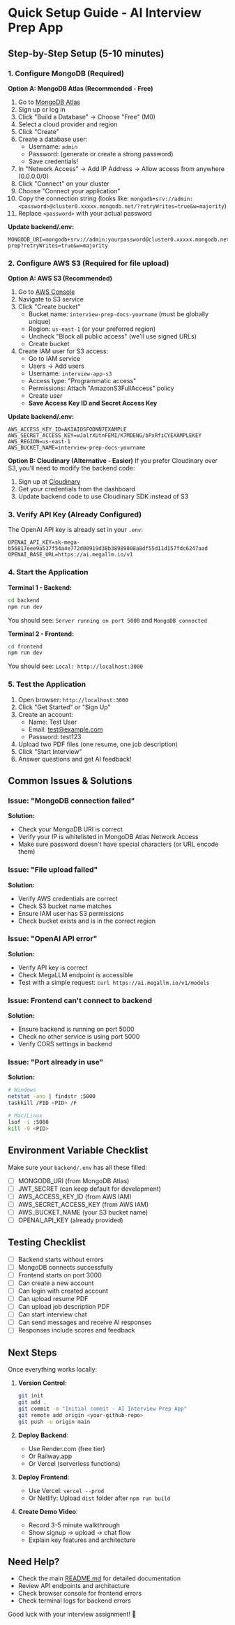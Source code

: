 # Quick Setup Guide - AI Interview Prep App

## Step-by-Step Setup (5-10 minutes)

### 1. Configure MongoDB (Required)

**Option A: MongoDB Atlas (Recommended - Free)**
1. Go to [MongoDB Atlas](https://www.mongodb.com/cloud/atlas)
2. Sign up or log in
3. Click "Build a Database" → Choose "Free" (M0)
4. Select a cloud provider and region
5. Click "Create"
6. Create a database user:
   - Username: `admin`
   - Password: (generate or create a strong password)
   - Save credentials!
7. In "Network Access" → Add IP Address → Allow access from anywhere (0.0.0.0/0)
8. Click "Connect" on your cluster
9. Choose "Connect your application"
10. Copy the connection string (looks like: `mongodb+srv://admin:<password>@cluster0.xxxxx.mongodb.net/?retryWrites=true&w=majority`)
11. Replace `<password>` with your actual password

**Update backend/.env:**
```env
MONGODB_URI=mongodb+srv://admin:yourpassword@cluster0.xxxxx.mongodb.net/interview-prep?retryWrites=true&w=majority
```

### 2. Configure AWS S3 (Required for file upload)

**Option A: AWS S3 (Recommended)**
1. Go to [AWS Console](https://console.aws.amazon.com/)
2. Navigate to S3 service
3. Click "Create bucket"
   - Bucket name: `interview-prep-docs-yourname` (must be globally unique)
   - Region: `us-east-1` (or your preferred region)
   - Uncheck "Block all public access" (we'll use signed URLs)
   - Create bucket
4. Create IAM user for S3 access:
   - Go to IAM service
   - Users → Add users
   - Username: `interview-app-s3`
   - Access type: "Programmatic access"
   - Permissions: Attach "AmazonS3FullAccess" policy
   - Create user
   - **Save Access Key ID and Secret Access Key**

**Update backend/.env:**
```env
AWS_ACCESS_KEY_ID=AKIAIOSFODNN7EXAMPLE
AWS_SECRET_ACCESS_KEY=wJalrXUtnFEMI/K7MDENG/bPxRfiCYEXAMPLEKEY
AWS_REGION=us-east-1
AWS_BUCKET_NAME=interview-prep-docs-yourname
```

**Option B: Cloudinary (Alternative - Easier)**
If you prefer Cloudinary over S3, you'll need to modify the backend code:
1. Sign up at [Cloudinary](https://cloudinary.com/)
2. Get your credentials from the dashboard
3. Update backend code to use Cloudinary SDK instead of S3

### 3. Verify API Key (Already Configured)

The OpenAI API key is already set in your `.env`:
```env
OPENAI_API_KEY=sk-mega-b56817eee9a537f54a4e772d00919d38b38989808a8df55d11d157fdc6247aad
OPENAI_BASE_URL=https://ai.megallm.io/v1
```

### 4. Start the Application

**Terminal 1 - Backend:**
```bash
cd backend
npm run dev
```
You should see: `Server running on port 5000` and `MongoDB connected`

**Terminal 2 - Frontend:**
```bash
cd frontend
npm run dev
```
You should see: `Local: http://localhost:3000`

### 5. Test the Application

1. Open browser: `http://localhost:3000`
2. Click "Get Started" or "Sign Up"
3. Create an account:
   - Name: Test User
   - Email: test@example.com
   - Password: test123
4. Upload two PDF files (one resume, one job description)
5. Click "Start Interview"
6. Answer questions and get AI feedback!

## Common Issues & Solutions

### Issue: "MongoDB connection failed"
**Solution:**
- Check your MongoDB URI is correct
- Verify your IP is whitelisted in MongoDB Atlas Network Access
- Make sure password doesn't have special characters (or URL encode them)

### Issue: "File upload failed"
**Solution:**
- Verify AWS credentials are correct
- Check S3 bucket name matches
- Ensure IAM user has S3 permissions
- Check bucket exists and is in the correct region

### Issue: "OpenAI API error"
**Solution:**
- Verify API key is correct
- Check MegaLLM endpoint is accessible
- Test with a simple request: `curl https://ai.megallm.io/v1/models`

### Issue: Frontend can't connect to backend
**Solution:**
- Ensure backend is running on port 5000
- Check no other service is using port 5000
- Verify CORS settings in backend

### Issue: "Port already in use"
**Solution:**
```bash
# Windows
netstat -ano | findstr :5000
taskkill /PID <PID> /F

# Mac/Linux
lsof -i :5000
kill -9 <PID>
```

## Environment Variable Checklist

Make sure your `backend/.env` has all these filled:

- [ ] MONGODB_URI (from MongoDB Atlas)
- [ ] JWT_SECRET (can keep default for development)
- [ ] AWS_ACCESS_KEY_ID (from AWS IAM)
- [ ] AWS_SECRET_ACCESS_KEY (from AWS IAM)
- [ ] AWS_BUCKET_NAME (your S3 bucket name)
- [ ] OPENAI_API_KEY (already provided)

## Testing Checklist

- [ ] Backend starts without errors
- [ ] MongoDB connects successfully
- [ ] Frontend starts on port 3000
- [ ] Can create a new account
- [ ] Can login with created account
- [ ] Can upload resume PDF
- [ ] Can upload job description PDF
- [ ] Can start interview chat
- [ ] Can send messages and receive AI responses
- [ ] Responses include scores and feedback

## Next Steps

Once everything works locally:

1. **Version Control**:
   ```bash
   git init
   git add .
   git commit -m "Initial commit - AI Interview Prep App"
   git remote add origin <your-github-repo>
   git push -u origin main
   ```

2. **Deploy Backend**:
   - Use Render.com (free tier)
   - Or Railway.app
   - Or Vercel (serverless functions)

3. **Deploy Frontend**:
   - Use Vercel: `vercel --prod`
   - Or Netlify: Upload `dist` folder after `npm run build`

4. **Create Demo Video**:
   - Record 3-5 minute walkthrough
   - Show signup → upload → chat flow
   - Explain key features and architecture

## Need Help?

- Check the main [README.md](README.md) for detailed documentation
- Review API endpoints and architecture
- Check browser console for frontend errors
- Check terminal logs for backend errors

Good luck with your interview assignment! 🚀
